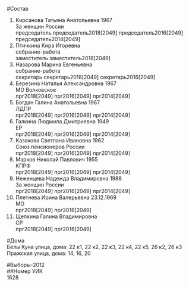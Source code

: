 #Состав  
1. Кирсанова Татьяна Анатольевна 1967  
    За женщин России  
    председатель председатель2018[2049] председатель2016[2049] председатель2014[2049]  
2. Птичкина Кира Игоревна  
    собрание-работа  
    заместитель заместитель2018[2049]  
3. Назарова Марина Евгеньевна  
    собрание-работа  
    секретарь секретарь2018[2049] секретарь2016[2049]  
4. Березина Наталья Александровна 1967  
    МО Волковское  
    прг2018[2049] прг2016[2049] прг2014[2049]  
5. Богдан Галина Анатольевна 1967  
    ЛДПР  
    прг2018[2049] прг2016[2049] прг2014[2049]  
6. Галкина Людмила Дмитриевна 1949  
    ЕР  
    прг2018[2049] прг2016[2049] прг2014[2049]  
7. Казакова Светлана Ивановна 1962  
    Союз пенсионеров России  
    прг2018[2049] прг2016[2049] прг2014[2049]  
8. Марков Николай Павлович 1955  
    КПРФ  
    прг2018[2049] прг2016[2049] прг2014[2049]  
9. Неженцева Надежда Владимировна 1988  
    За женщин России  
    прг2018[2049] прг2016[2049] прг2014[2049]  
10. Плетнева Ирина Валерьевна 23.12.1969  
    МО  
    прг2018[2049] прг2016[2049]  
11. Щепкина Галина Владимировна  
    СР  
    прг2018[2049] прг2016[2049]  

#Дома  
Белы Куна улица, дома: 22 к1, 22 к2, 22 к3, 22 к4, 22 к5, 26 к2, 26 к3 Пражская улица, дома: 14, 16, 20  
  
#Выборы-2012  
##Номер УИК  
1628  
